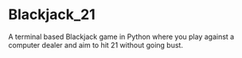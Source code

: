 # Blackjack_21
A terminal based Blackjack game in Python where you play against a computer dealer and aim to hit 21 without going bust.

